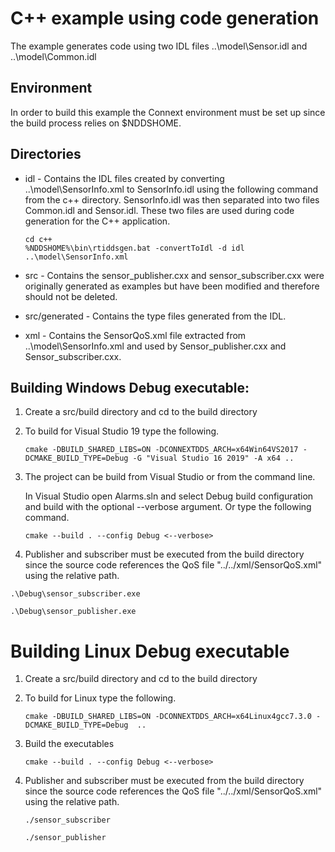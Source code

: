 # C++ example using code generation
The example generates code using two IDL files ..\model\Sensor.idl and ..\model\Common.idl

## Environment
In order to build this example the Connext environment must be set up since the build process relies on $NDDSHOME.

## Directories

- idl - Contains the IDL files created by converting ..\model\SensorInfo.xml to SensorInfo.idl using the following command from the c++ directory. SensorInfo.idl was then separated into two files Common.idl and Sensor.idl. These two files are used during code generation for the C++ application. 

    ```
    cd c++
    %NDDSHOME%\bin\rtiddsgen.bat -convertToIdl -d idl ..\model\SensorInfo.xml
    ```

- src - Contains the sensor_publisher.cxx and sensor_subscriber.cxx were originally generated as examples but have been modified and therefore should not be deleted.

- src/generated - Contains the type files generated from the IDL.

- xml - Contains the SensorQoS.xml file extracted from ..\model\SensorInfo.xml and used by Sensor_publisher.cxx and Sensor_subscriber.cxx.  

## Building Windows Debug executable:

1. Create a src/build directory and cd to the build directory

2. To build for Visual Studio 19 type the following.
    ```
    cmake -DBUILD_SHARED_LIBS=ON -DCONNEXTDDS_ARCH=x64Win64VS2017 -DCMAKE_BUILD_TYPE=Debug -G "Visual Studio 16 2019" -A x64 ..
    ```
3. The project can be build from Visual Studio or from the command line.

    In Visual Studio open Alarms.sln and select Debug build configuration and build with the optional --verbose argument.
    Or type the following command.
    ```
    cmake --build . --config Debug <--verbose>
    ```
4. Publisher and subscriber must be executed from the build directory since the source code references the QoS file "../../xml/SensorQoS.xml" using the relative path.

```.\Debug\sensor_subscriber.exe```

```.\Debug\sensor_publisher.exe```

# Building Linux Debug executable

1. Create a src/build directory and cd to the build directory

2. To build for Linux type the following.
    ```
    cmake -DBUILD_SHARED_LIBS=ON -DCONNEXTDDS_ARCH=x64Linux4gcc7.3.0 -DCMAKE_BUILD_TYPE=Debug  ..
    ```
3. Build the executables

    ```
    cmake --build . --config Debug <--verbose>
    ```
4. Publisher and subscriber must be executed from the build directory since the source code references the QoS file "../../xml/SensorQoS.xml" using the relative path.

    ```./sensor_subscriber```

    ```./sensor_publisher```


